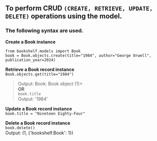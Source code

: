 ## To perform CRUD ```(CREATE, RETRIEVE, UPDATE, DELETE)``` operations using the model.
### The following syntax are used.  

**Create a Book instance**
```
from bookshelf.models import Book
book = Book.objects.create(title="1984", author="George Orwell", publication_year=2024)
```

**Retrieve a Book record instance**  
```Book.objects.get(title="1984")```  
> Output: Book: Book object (1)>  
**OR**  
```book.title```  
> Output: '1984'

**Update a Book record instance**  
```book.title = "Nineteen Eighty-Four"```

**Delete a Book record instance**  
```book.delete()```  
Output: (1, {'bookshelf.Book': 1})